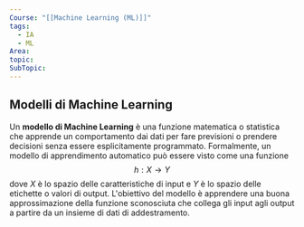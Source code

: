 ```yaml
---
Course: "[[Machine Learning (ML)]]"
tags:
  - IA
  - ML
Area: 
topic: 
SubTopic:
---
```

 Modelli di Machine Learning
---
Un __modello di Machine Learning__ è una funzione matematica o statistica che apprende un comportamento dai dati per fare previsioni o prendere decisioni senza essere esplicitamente programmato. Formalmente, un modello di apprendimento automatico può essere visto come una funzione $$ h: X \rightarrow Y $$ dove $X$ è lo spazio delle caratteristiche di input e $Y$ è lo spazio delle etichette o valori di output. L'obiettivo del modello è apprendere una buona approssimazione della funzione sconosciuta che collega gli input agli output a partire da un insieme di dati di addestramento.

